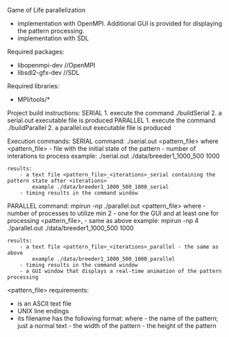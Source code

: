 Game of Life parallelization
 - implementation with OpenMPI.
Additional GUI is provided for displaying the pattern processing.
 - implementation with SDL

 
Required packages:
- libopenmpi-dev            //OpenMPI
- libsdl2-gfx-dev           //SDL


Required libraries:
- MPI/tools/*


Project build instructions:
SERIAL
    1. execute the command ./buildSerial
    2. a serial.out executable file is produced
PARALLEL
    1. execute the command ./buildParallel
    2. a parallel.out executable file is produced
    
    
Execution commands:
SERIAL
    command: ./serial.out <pattern_file> <iterations>
        where 
            <pattern_file> - file with the initial state of the pattern
            <iterations> - number of interations to process
        example: ./serial.out ./data/breeder1_1000_500 1000
    
    results: 
        - a text file <pattern_file>_<iterations>_serial containing the pattern state after <iterations>
            example ./data/breeder1_1000_500_1000_serial
        - timing results in the command window
    
PARALLEL
    command: mpirun -np <processes> ./parallel.out <pattern_file> <iterations>
        where
            <processes> - number of processes to utilize
                min 2 - one for the GUI and at least one for processing
            <pattern_file>, <iterations> - same as above 
        example: mpirun -np 4 ./parallel.out ./data/breeder1_1000_500 1000
        
    results: 
        - a text file <pattern_file>_<iterations>_parallel - the same as above
            example ./data/breeder1_1000_500_1000_parallel
        - timing results in the command window
        - a GUI window that displays a real-time animation of the pattern processing
        
<pattern_file> requirements:
- is an ASCII text file
- UNIX line endings
- its filename has the following format: <pattern>_<width>_<height>
    where
        <pattern> - the name of the pattern; just a normal text
        <width> - the width of the pattern
        <height> - the height of the pattern
    